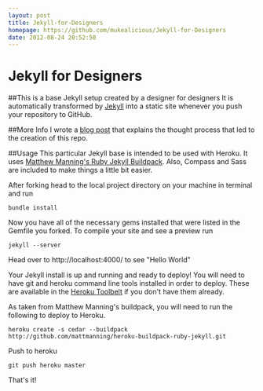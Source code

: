 ```yaml
---
layout: post
title: Jekyll-for-Designers
homepage: https://github.com/mukealicious/Jekyll-for-Designers
date: 2012-08-24 20:52:50
---
```

Jekyll for Designers
=======

##This is a base Jekyll setup created by a designer for designers
It is automatically transformed by [Jekyll](http://github.com/mojombo/jekyll) into a static site whenever you push your repository to GitHub.

##More Info
I wrote a [blog post](http://muke.me/2012/08/24/jekyll-for-designers.html) that explains the thought process that led to the creation of this repo.

##Usage
This particular Jekyll base is intended to be used with Heroku. It uses [Matthew Manning's Ruby Jekyll Buildpack](https://github.com/mattmanning/heroku-buildpack-ruby-jekyll). Also, Compass and Sass are included to make things a little bit easier.

After forking head to the local project directory on your machine in terminal and run

```bundle install```

Now you have all of the necessary gems installed that were listed in the Gemfile you forked. To compile your site and see a preview run

```jekyll --server```

Head over to http://localhost:4000/ to see "Hello World"

Your Jekyll install is up and running and ready to deploy! You will need to have git and heroku command line tools installed in order to deploy. These are available in the [Heroku Toolbelt](https://toolbelt.heroku.com/) if you don't have them already. 

As taken from Matthew Manning's buildpack, you will need to run the following to deploy to Heroku.

```heroku create -s cedar --buildpack http://github.com/mattmanning/heroku-buildpack-ruby-jekyll.git```

Push to heroku

```git push heroku master```

That's it!
